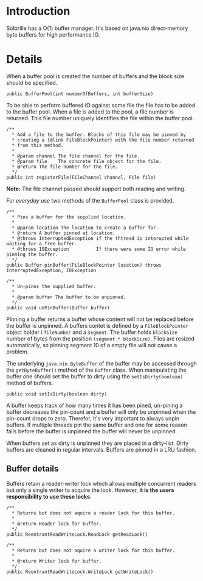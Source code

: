 # Introduction #

Solbrille has a O(1) buffer manager. It's based on java.nio direct-memory byte buffers for high performance IO.


# Details #

When a buffer pool is created the number of buffers and the block size should be specified.

```
public BufferPool(int numberOfBuffers, int bufferSize)
```

To be able to perform buffered IO against some file the file has to be added to the buffer pool. When a file is added to the pool, a file number is returned. This file number uniquely identifies the file within the buffer pool.

```
/**
  * Add a file to the buffer. Blocks of this file may be pinned by
  * creating a {@link FileBlockPointer} with the file number returned
  * from this method.
  *
  * @param channel The file channel for the file.
  * @param file    The concrete file object for the file.
  * @return The file number for the file.
  */
public int registerFile(FileChannel channel, File file)
```

**Note:** The file channel passed should support both reading and writing.

For _everyday use_ two methods of the `BufferPool` class is provided.

```
/**
  * Pins a buffer for the supplied location.
  *
  * @param location The location to create a buffer for.
  * @return A buffer pinned at location.
  * @throws InterruptedException if the thtread is interupted while waiting for a free buffer.
  * @throws IOException          If there were some IO error while pinning the buffer.
  */
public Buffer pinBuffer(FileBlockPointer location) throws InterruptedException, IOException

/**
  * Un-pinns the supplied buffer.
  *
  * @param buffer The buffer to be unpinned.
  */
public void unPinBuffer(Buffer buffer)
```

Pinning a buffer returns a buffer whose content will not be replaced before the buffer is unpinned. A buffers contet is defined by a `FileBlockPointer` object holder i `fileNumber` and a `segment`. The buffer holds `blockSize` number of bytes from the position `(segment * blockSize)`. Files are resized automatically, so pinning segment 10 of a empty file will not cause a problem.

The underlying `java.nio.ByteBuffer` of the buffer may be accessed through the `getByteBuffer()` method of the `Buffer` class. When manipulating the buffer one should set the buffer to dirty using the `setIsDirty(boolean)` method of buffers.

```
public void setIsDirty(boolean dirty)
```

A buffer keeps track of how many times it has been pined, un-pining a buffer decreases the pin-count and a buffer will only be unpinned when the pin-count drops to zero. Therefor, it's very important to always unpin buffers. If multiple threads pin the same buffer and one for some reason fails before the buffer is unpinned the buffer will never be unpinned.

When buffers set as dirty is unpinned they are placed in a dirty-list. Dirty buffers are cleaned in regular intervals. Buffers are pinned in a LRU fashion.

## Buffer details ##
Buffers retain a reader-writer lock which allows multiple concurrent readers but only a single writer to acquire the lock. However, **it is the users responsibility to use these locks**.

```
/**
  * Returns but does not aquire a reader lock for this buffer.
  *
  * @return Reader lock for buffer.
  */
public ReentrantReadWriteLock.ReadLock getReadLock()

/**
  * Returns but does not aquire a writer lock for this buffer.
  *
  * @return Writer lock for buffer.
  */
public ReentrantReadWriteLock.WriteLock getWriteLock()
```